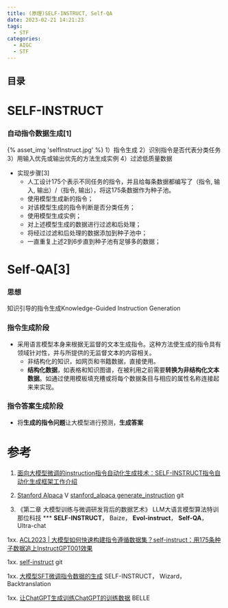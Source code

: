 ```yaml
---
title: (原理)SELF-INSTRUCT, Self-QA
date: 2023-02-21 14:21:23
tags:
  - STF
categories:
  - AIGC  
  - STF
---
```


<p></p>
<!-- more -->

## 目录
<!-- toc -->

# SELF-INSTRUCT 
### 自动指令数据生成[1]
{% asset_img  'selfInstruct.jpg' %}
1）指令生成
2）识别指令是否代表分类任务
3）用输入优先或输出优先的方法生成实例
4）过滤低质量数据

+ 实现步骤[3]
  - 人工设计175个表示不同任务的指令，并且给每条数据都编写了（指令, 输入, 输出）/（指令, 输出），将这175条数据作为种子池。
  - 使用模型生成新的指令；
  - 对该模型生成的指令判断是否分类任务；
  - 使用模型生成实例；
  - 对上述模型生成的数据进行过滤和后处理；
  - 将经过过滤和后处理的数据添加到种子池中；
  - 一直重复上述2到6步直到种子池有足够多的数据；

# Self-QA[3]
### 思想
知识引导的指令生成Knowledge-Guided Instruction Generation

### 指令生成阶段
+ 采用语言模型本身来根据无监督的文本生成指令。这种方法使生成的指令具有领域针对性，并与所提供的无监督文本的内容相关。
  - 非结构化的知识，如网页和书籍数据，直接使用。
  - **结构化数据**，如表格和知识图谱，在被利用之前需要**转换为非结构化文本数据**。如通过使用模板填充槽或将每个数据条目与相应的属性名称连接起来来实现。


### 指令答案生成阶段
+ 将**生成的指令问题**让大模型进行预测，**生成答案**


# 参考
1. [面向大模型微调的instruction指令自动化生成技术：SELF-INSTRUCT指令自动化生成框架工作介绍](https://mp.weixin.qq.com/s?__biz=MzAxMjc3MjkyMg==&mid=2648399792&idx=1&sn=c70e1d13b68399b0c19cfbf658f35d77)

2. [Stanford Alpaca](https://www.bilibili.com/video/BV1nQ4y1A7Po) V
   [stanford_alpaca generate_instruction](https://github.com/www6v/stanford_alpaca/blob/main/generate_instruction.py) git

3. 《第二章 大模型训练与微调研发背后的数据艺术》 LLM大语言模型算法特训  那位科技 *** 
    **SELF-INSTRUCT**， Baize， **Evol-instruct**， **Self-QA**， Ultra-chat

1xx. [ACL2023 | 大模型如何快速构建指令遵循数据集？self-instruct：用175条种子数据追上InstructGPT001效果](https://blog.csdn.net/qq_16949707/article/details/131266543)

1xx. [self-instruct](https://github.com/yizhongw/self-instruct/) git


1xx. [大模型SFT微调指令数据的生成](https://zhuanlan.zhihu.com/p/650596719)
   SELF-INSTRUCT， Wizard， Backtranslation

1xx. [让ChatGPT生成训练ChatGPT的训练数据](https://zhuanlan.zhihu.com/p/618334308)
   BELLE




